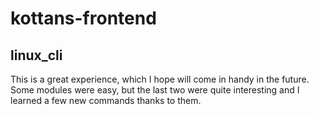 # kottans-frontend

## linux_cli

This is a great experience, which I hope will come in handy in the future.
Some modules were easy, but the last two were quite interesting and I learned a few new commands thanks to them.
